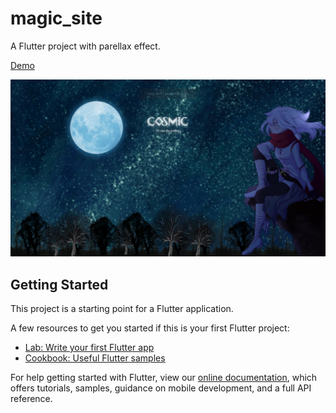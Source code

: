 # magic_site

A Flutter project with parellax effect.

[Demo](https://cosmic-14.netlify.app/#/)

![COSMIC](https://github.com/ShubhamD16/magic_site/blob/main/assets/COSMIC.png)

## Getting Started

This project is a starting point for a Flutter application.

A few resources to get you started if this is your first Flutter project:

- [Lab: Write your first Flutter app](https://flutter.dev/docs/get-started/codelab)
- [Cookbook: Useful Flutter samples](https://flutter.dev/docs/cookbook)

For help getting started with Flutter, view our
[online documentation](https://flutter.dev/docs), which offers tutorials,
samples, guidance on mobile development, and a full API reference.
